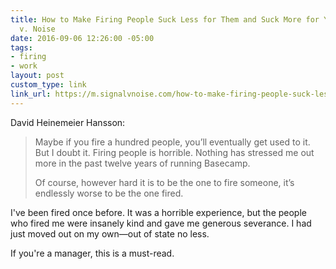 ```yaml
---
title: How to Make Firing People Suck Less for Them and Suck More for You | Signal
  v. Noise
date: 2016-09-06 12:26:00 -05:00
tags:
- firing
- work
layout: post
custom_type: link
link_url: https://m.signalvnoise.com/how-to-make-firing-people-suck-less-for-them-and-suck-more-for-you-977afb9ad15d?gi=244bf223123
---
```


David Heinemeier Hansson:

> Maybe if you fire a hundred people, you’ll eventually get used to it. But I doubt it. Firing people is horrible. Nothing has stressed me out more in the past twelve years of running Basecamp.
>
> Of course, however hard it is to be the one to fire someone, it’s endlessly worse to be the one fired.

I've been fired once before. It was a horrible experience, but the people who fired me were insanely kind and gave me generous severance. I had just moved out on my own—out of state no less.

If you're a manager, this is a must-read.
